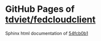GitHub Pages of [tdviet/fedcloudclient](https://github.com/tdviet/fedcloudclient.git)
===
Sphinx html documentation of [54fcb0b1](https://github.com/tdviet/fedcloudclient/tree/54fcb0b152aabcb6122039a5f7291ed56abd3bf8)
